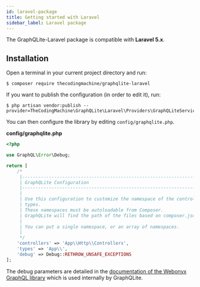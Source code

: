 ```yaml
---
id: laravel-package
title: Getting started with Laravel
sidebar_label: Laravel package
---
```


The GraphQLite-Laravel package is compatible with **Laravel 5.x**.

## Installation

Open a terminal in your current project directory and run:

```console
$ composer require thecodingmachine/graphqlite-laravel
```

If you want to publish the configuration (in order to edit it), run:

```console
$ php artisan vendor:publish --provider=TheCodingMachine\GraphQLite\Laravel\Providers\GraphQLiteServiceProvider
```

You can then configure the library by editing `config/graphqlite.php`.

**config/graphqlite.php**
```php
<?php

use GraphQL\Error\Debug;

return [
    /*
     |--------------------------------------------------------------------------
     | GraphQLite Configuration
     |--------------------------------------------------------------------------
     |
     | Use this configuration to customize the namespace of the controllers and
     | types.
     | These namespaces must be autoloadable from Composer.
     | GraphQLite will find the path of the files based on composer.json settings.
     |
     | You can put a single namespace, or an array of namespaces.
     |
     */
    'controllers' => 'App\\Http\\Controllers',
    'types' => 'App\\',
    'debug' => Debug::RETHROW_UNSAFE_EXCEPTIONS
];
```

The debug parameters are detailed in the [documentation of the Webonyx GraphQL library](https://webonyx.github.io/graphql-php/error-handling/)
which is used internally by GraphQLite.
